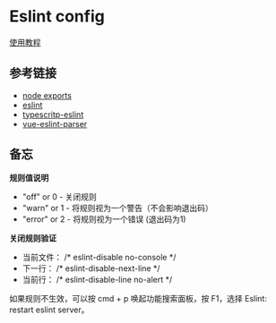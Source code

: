 # Eslint config


[使用教程](http://cocos.90s.co/core/eslint.html)


## 参考链接

- [node exports](https://nodejs.org/api/packages.html#package-entry-points)
- [eslint](https://eslint.org/)
- [typescritp-eslint](https://typescript-eslint.io/docs/linting/)
- [vue-eslint-parser](https://www.npmjs.com/package/vue-eslint-parser)

## 备忘

**规则值说明**
- "off" or   0 - 关闭规则
- "warn" or  1 - 将规则视为一个警告（不会影响退出码）
- "error" or 2 - 将规则视为一个错误 (退出码为1)

**关闭规则验证**
- 当前文件： /* eslint-disable no-console */
- 下一行：   /* eslint-disable-next-line */
- 当前行：   /* eslint-disable-line no-alert */

如果规则不生效，可以按 cmd + p 唤起功能搜索面板，按 F1，选择 Eslint: restart eslint server。

